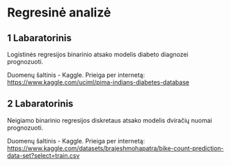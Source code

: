 # Regresinė analizė
## 1 Labaratorinis
Logistinės regresijos binarinio atsako modelis diabeto diagnozei prognozuoti.

Duomenų šaltinis - Kaggle. Prieiga per internetą: https://www.kaggle.com/uciml/pima-indians-diabetes-database

## 2 Labaratorinis
Neigiamo binarinio regresijos diskretaus atsako modelis dviračių nuomai prognozuoti.

Duomenų šaltinis - Kaggle. Prieiga per internetą:  https://www.kaggle.com/datasets/brajeshmohapatra/bike-count-prediction-data-set?select=train.csv
